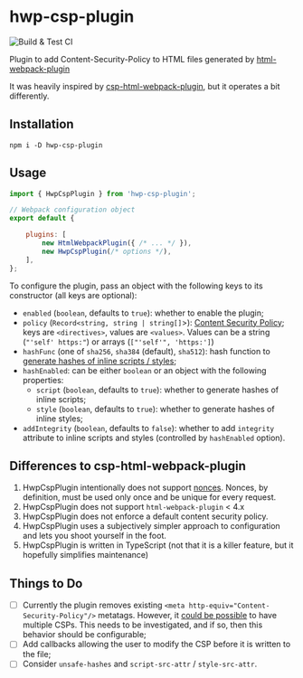 # hwp-csp-plugin

![Build & Test CI](https://github.com/sjinks/hwp-csp-plugin/workflows/Build%20&%20Test%20CI/badge.svg)

Plugin to add Content-Security-Policy to HTML files generated by [html-webpack-plugin](https://www.npmjs.com/package/html-webpack-plugin)

It was heavily inspired by [csp-html-webpack-plugin](https://github.com/slackhq/csp-html-webpack-plugin/), but it operates a bit differently.

## Installation

```shell
npm i -D hwp-csp-plugin
```

## Usage

```js
import { HwpCspPlugin } from 'hwp-csp-plugin';

// Webpack configuration object
export default {

    plugins: [
        new HtmlWebpackPlugin({ /* ... */ }),
        new HwpCspPlugin(/* options */),
    ],
};
```

To configure the plugin, pass an object with the following keys to its constructor (all keys are optional):
  * `enabled` (`boolean`, defaults to `true`): whether to enable the plugin;
  * `policy` (`Record<string, string | string[]`>): [Content Security Policy](https://developer.mozilla.org/en-US/docs/Web/HTTP/Headers/Content-Security-Policy); keys are `<directives>`, values are `<values>`. Values can be a string (`"'self' https:"`) or arrays (`["'self'", 'https:']`)
  * `hashFunc` (one of `sha256`, `sha384` (default), `sha512`): hash function to [generate hashes of inline scripts / styles](https://content-security-policy.com/hash/);
  * `hashEnabled`: can be either `boolean` or an object with the following properties:
    * `script` (`boolean`, defaults to `true`): whether to generate hashes of inline scripts;
    * `style` (`boolean`, defaults to `true`): whether to generate hashes of inline styles;
  * `addIntegrity` (`boolean`, defaults to `false`): whether to add `integrity` attribute to inline scripts and styles (controlled by `hashEnabled` option).

## Differences to csp-html-webpack-plugin

1. HwpCspPlugin intentionally does not support [nonces](https://content-security-policy.com/nonce/). Nonces, by definition, must be used only once and be unique for every request.
2. HwpCspPlugin does not support `html-webpack-plugin` < 4.x
3. HwpCspPlugin does not enforce a default content security policy.
4. HwpCspPlugin uses a subjectively simpler approach to configuration and lets you shoot yourself in the foot.
5. HwpCspPlugin is written in TypeScript (not that it is a killer feature, but it hopefully simplifies maintenance)

## Things to Do

  - [ ] Currently the plugin removes existing `<meta http-equiv="Content-Security-Policy"/>` metatags. However, it [could be possible](https://developer.mozilla.org/en-US/docs/Web/HTTP/Headers/Content-Security-Policy#Multiple_content_security_policies) to have multiple CSPs. This needs to be investigated, and if so, then this behavior should be configurable;
  - [ ] Add callbacks allowing the user to modify the CSP before it is written to the file;
  - [ ] Consider `unsafe-hashes` and `script-src-attr` / `style-src-attr`.
